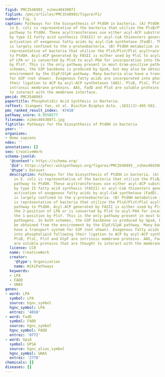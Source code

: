 ```yaml
---
figid: PMC3548993__nihms404308f1
figlink: /pmc/articles/PMC3548993/figure/F1/
number: Fig. 1
caption: Pathways for the biosynthesis of PtdOH in bacteria. (A) PtdOH metabolism
  in E. coli is representative of the bacteria that utilize the PlsB/PlsC acyltransferase
  pathway to PtdOH. These acyltransferases use either acyl-ACP substrates produced
  by type II fatty acid synthesis (FASII) or acyl-CoA thioesters generated by the
  activation of exogenous fatty acids by acyl-CoA synthetase (FadD). The PlsB pathway
  is largely confined to the γ-proteobacteria. (B) PtdOH metabolism in S. aureus is
  representative of bacteria that utilize the PlsX/PlsY/PlsC acyltransferase pathway
  to PtdOH. Acyl-ACP generated by FASII is either used by PlsC to acylate the 2-position
  of LPA or is converted by PlsX to acyl-PO4 for incorporation into the 1-position
  by PlsY. This is the only pathway present in most Gram-positive pathogens. In both
  schemes, the G3P backbone is produced by GpsA, but may also be obtained from the
  environment by the GlpF/GlpK pathway. Many bacteria also have a transport system
  for G3P (not shown). Exogenous fatty acids are incorporated into phospholipid following
  their ligation to ACP by acyl-ACP synthetases (AAS). PlsB, PlsC, PlsY and GlpF are
  intrinsic membrane proteins. AAS, FadD and PlsX are soluble proteins that are thought
  to interact with the membrane interface.
pmcid: PMC3548993
papertitle: Phosphatidic Acid Synthesis in Bacteria.
reftext: Jiangwei Yao, et al. Biochim Biophys Acta. ;1831(3):495-502.
pmc_ranked_result_index: '47418'
pathway_score: 0.9550577
filename: nihms404308f1.jpg
figtitle: Pathways for the biosynthesis of PtdOH in bacteria
year: ''
organisms:
- Homo sapiens
ndex: ''
annotations: []
seo: CreativeWork
schema-jsonld:
  '@context': https://schema.org/
  '@id': https://pfocr.wikipathways.org/figures/PMC3548993__nihms404308f1.html
  '@type': Dataset
  description: Pathways for the biosynthesis of PtdOH in bacteria. (A) PtdOH metabolism
    in E. coli is representative of the bacteria that utilize the PlsB/PlsC acyltransferase
    pathway to PtdOH. These acyltransferases use either acyl-ACP substrates produced
    by type II fatty acid synthesis (FASII) or acyl-CoA thioesters generated by the
    activation of exogenous fatty acids by acyl-CoA synthetase (FadD). The PlsB pathway
    is largely confined to the γ-proteobacteria. (B) PtdOH metabolism in S. aureus
    is representative of bacteria that utilize the PlsX/PlsY/PlsC acyltransferase
    pathway to PtdOH. Acyl-ACP generated by FASII is either used by PlsC to acylate
    the 2-position of LPA or is converted by PlsX to acyl-PO4 for incorporation into
    the 1-position by PlsY. This is the only pathway present in most Gram-positive
    pathogens. In both schemes, the G3P backbone is produced by GpsA, but may also
    be obtained from the environment by the GlpF/GlpK pathway. Many bacteria also
    have a transport system for G3P (not shown). Exogenous fatty acids are incorporated
    into phospholipid following their ligation to ACP by acyl-ACP synthetases (AAS).
    PlsB, PlsC, PlsY and GlpF are intrinsic membrane proteins. AAS, FadD and PlsX
    are soluble proteins that are thought to interact with the membrane interface.
  license: CC0
  name: CreativeWork
  creator:
    '@type': Organization
    name: WikiPathways
  keywords:
  - LPA
  - FADD
  - GNAS
genes:
- word: LPA
  symbol: LPA
  source: hgnc_symbol
  hgnc_symbol: LPA
  entrez: '4018'
- word: FadD
  symbol: FADD
  source: hgnc_symbol
  hgnc_symbol: FADD
  entrez: '8772'
- word: GpsA
  symbol: GPSA
  source: hgnc_alias_symbol
  hgnc_symbol: GNAS
  entrez: '2778'
chemicals: []
diseases: []
---
```

